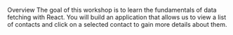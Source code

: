 Overview
The goal of this workshop is to learn the fundamentals of data fetching with React. You will build an application that allows us to view a list of contacts and click on a selected contact to gain more details about them.
